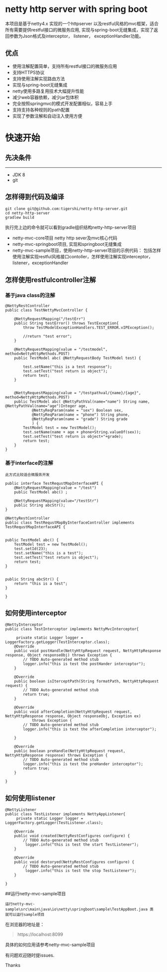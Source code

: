 # netty http server with spring boot

  本项目是基于netty4.x 实现的一个httpserver 以及restful风格的mvc框架，适合所有需要提供restful接口的微服务应用, 实现与spring-boot无缝集成，实现了返回参数为Json格式及interceptor， listener， exceptionHandler功能。 

## 优点

* 使用注解配置简单，支持所有restful接口的微服务应用
* 支持HTTPS协议
* 支持使用注解实现路由方法
* 实现与spring-boot无缝集成
* netty使用多路复用技术大幅提升性能
* 减少web容器依赖，减少jar包体积
* 完全按照springmvc的模式开发配置相似，容易上手
* 支持支持各种规则的path配置
* 实现了参数注解和自动注入使用方便

# 快速开始
## 先决条件
-------------

- JDK 8 
- git

## 怎样得到代码及编译
```
git clone git@github.com:tigershi/netty-http-server.git
cd netty-http-server
gradlew build
```
执行完上边的命令就可以看到gradle组织结构netty-http-server项目
* netty-mvc-core项目 netty http sever及mvc核心代码
* netty-mvc-springboot项目, 实现和springboot无缝集成
* netty-mvc-sample项目，使用netty-http-server项目的示例代码：
 包括怎样使用注解实现restful风格接口contoller，怎样使用注解实现interceptor，listener，exceptionHandler

## 怎样使用restfulcontroller注解
### 基于java class的注解
```
@NettyRestController
public class TestNettyMvcController {

	@NettyRequestMapping("/testErr")
	public String testError() throws TestException{
		throw TestModelExceptionHandlers.TEST_ERROR.vIPException();
		
		//return "test error";
	}
	
	@NettyRequestMapping(value = "/testmodel", method=NettyHttpMethods.POST)
	public TestModel abc( @NettyRequestBody TestModel test) {
		
		test.setName("this is a test response");
		test.setTest("test return is object");
		return test;
	}
	
	
	@NettyRequestMapping(value = "/testpathval/{name}/{age}", method=NettyHttpMethods.POST)
	public TestModel abc( @NettyPathVal(name="name") String name, @NettyPathVal(name="age")Integer age,
			@NettyReqParam(name = "sex") Boolean sex,
			@NettyReqParam(name = "phone") String phone,
			@NettyReqParam(name = "grade") String grade
			) {
		TestModel test = new TestModel();
		test.setName(name + age + phone+String.valueOf(sex));
		test.setTest("test return is object+"+grade);
		return test;
	}
}
```

### 基于interface的注解
    此方式比较适合微服务开发

```
public interface TestRequstMapInterfaceAPI {
	@NettyRequestMapping(value = "/test")
	public TestModel abc() ;
	
	@NettyRequestMapping(value="/testStr")
	public String abcStr();
}

@NettyRestController
public class TestRequstMapByInterfaceController implements TestRequstMapInterfaceAPI {


public TestModel abc() {
	TestModel test = new TestModel();
	test.setId(23);
	test.setName("this is a test");
	test.setTest("test return is object");
	return test;
}


public String abcStr() {
	return "this is a test";
}

}

```


## 如何使用interceptor

```
@NettyInterceptor
public class TestInterceptor implements NettyMvcInterceptor{
	
	 private static Logger logger = LoggerFactory.getLogger(TestInterceptor.class); 
	@Override
	public void postHandle(NettyHttpRequest request, NettyHttpResponse response, Object responseObj) throws Exception {
		// TODO Auto-generated method stub
		logger.info("this is test the postHander interceptor");
	}

	@Override
	public boolean isIterceptPath(String formatPath, NettyHttpRequest request) {
		// TODO Auto-generated method stub
		return true;
	}

	@Override
	public void afterCompletion(NettyHttpRequest request, NettyHttpResponse response, Object responseObj, Exception ex)
			throws Exception {
		// TODO Auto-generated method stub
		logger.info("this is test the afterCompletion interceptor");
		
	}

	@Override
	public boolean preHandle(NettyHttpRequest request, NettyHttpResponse response) throws Exception {
		// TODO Auto-generated method stub
		logger.info("this is test the preHander interceptor");
		return true;
	}

}
```


## 如何使用listener
```
@NettyListener
public class TestListener implements NettyAppListener{
	 private static Logger logger = LoggerFactory.getLogger(TestListener.class);

	@Override
	public void created(NettyRestConfigures configure) {
		// TODO Auto-generated method stub
		 logger.info("this is test the start TestListener");
	}

	@Override
	public void destoryed(NettyRestConfigures configure) {
		// TODO Auto-generated method stub
		 logger.info("this is test the stop TestListener");
	} 
	
}
```






##运行netty-mvc-sample项目
```
运行netty-mvc-sample\src\main\java\io\netty\springboot\sample\TestAppBoot.java 类
就可以运行sample项目
```
在浏览器的地址是：
> https://localhost:8099

具体的如何应用请参考netty-mvc-sample项目

有问题欢迎随时提issues. 

Thanks
